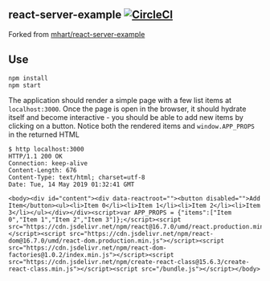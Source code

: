 react-server-example [![CircleCI](https://circleci.com/gh/bahmutov/react-server-example.svg?style=svg)](https://circleci.com/gh/bahmutov/react-server-example)
--------------------

Forked from [mhart/react-server-example](https://github.com/mhart/react-server-example)

## Use

```
npm install
npm start
```

The application should render a simple page with a few list items at `localhost:3000`. Once the page is open in the browser, it should hydrate itself and become interactive - you should be able to add new items by clicking on a button. Notice both the rendered items and `window.APP_PROPS` in the returned HTML

```text
$ http localhost:3000
HTTP/1.1 200 OK
Connection: keep-alive
Content-Length: 676
Content-Type: text/html; charset=utf-8
Date: Tue, 14 May 2019 01:32:41 GMT

<body><div id="content"><div data-reactroot=""><button disabled="">Add Item</button><ul><li>Item 0</li><li>Item 1</li><li>Item 2</li><li>Item 3</li></ul></div></div><script>var APP_PROPS = {"items":["Item 0","Item 1","Item 2","Item 3"]};</script><script src="https://cdn.jsdelivr.net/npm/react@16.7.0/umd/react.production.min.js"></script><script src="https://cdn.jsdelivr.net/npm/react-dom@16.7.0/umd/react-dom.production.min.js"></script><script src="https://cdn.jsdelivr.net/npm/react-dom-factories@1.0.2/index.min.js"></script><script src="https://cdn.jsdelivr.net/npm/create-react-class@15.6.3/create-react-class.min.js"></script><script src="/bundle.js"></script></body>
```
